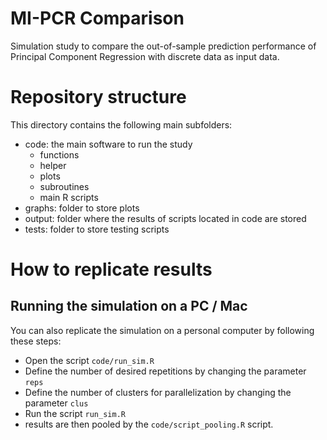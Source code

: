 # MI-PCR Comparison
Simulation study to compare the out-of-sample prediction performance of Principal Component Regression 
with discrete data as input data. 

# Repository structure
This directory contains the following main subfolders:
- code: the main software to run the study
  - functions
  - helper
  - plots
  - subroutines
  - main R scripts
- graphs: folder to store plots
- output: folder where the results of scripts located in code are stored
- tests: folder to store testing scripts

# How to replicate results

## Running the simulation on a PC / Mac

You can also replicate the simulation on a personal computer by following these steps: 

- Open the script `code/run_sim.R`
- Define the number of desired repetitions by changing the parameter `reps`
- Define the number of clusters for parallelization by changing the parameter `clus`
- Run the script `run_sim.R`
- results are then pooled by the `code/script_pooling.R` script.